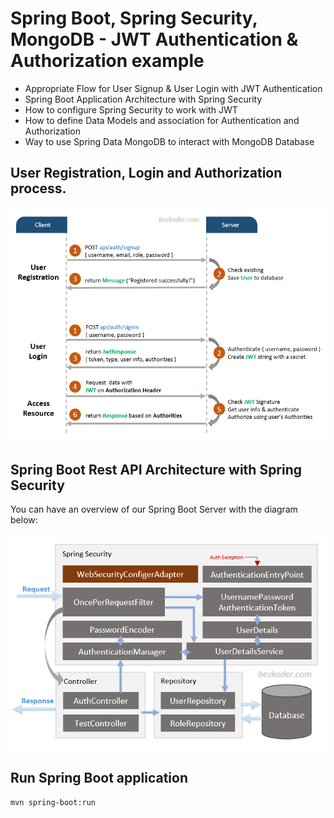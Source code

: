 # Spring Boot, Spring Security, MongoDB - JWT Authentication & Authorization example

- Appropriate Flow for User Signup & User Login with JWT Authentication
- Spring Boot Application Architecture with Spring Security
- How to configure Spring Security to work with JWT
- How to define Data Models and association for Authentication and Authorization
- Way to use Spring Data MongoDB to interact with MongoDB Database

## User Registration, Login and Authorization process.

![spring-boot-mongodb-jwt-authentication-flow](spring-boot-mongodb-jwt-authentication-flow.png)

## Spring Boot Rest API Architecture with Spring Security
You can have an overview of our Spring Boot Server with the diagram below:

![spring-boot-mongodb-jwt-authentication-spring-security-architecture](spring-boot-mongodb-jwt-authentication-spring-security-architecture.png)


## Run Spring Boot application
```
mvn spring-boot:run
```
